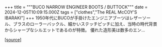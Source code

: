 +++
title = """BUCO NARROW ENGINEER BOOTS / BUTTOCK"""
date = 2024-12-05T10:09:15.000Z
tags = ["clothes","The REAL McCOY'S IBARAKI"]
+++
1950年代にBUCOが手掛けたエンジニアブーツはレザーソール、ブラスのローラーバックル、細かいステッチピッチに加え、当時の時代背景からシャープなシルエットであるのが特徴。 優れた造形美は数多のエン...

[[source]](https://the-realmccoys.ocnk.net/product/1472)
